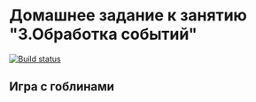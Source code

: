 # Домашнее задание к занятию "3.Обработка событий"

[![Build status](https://ci.appveyor.com/api/projects/status/tgxvhj2eyojpmitc?svg=true)](https://ci.appveyor.com/project/JuliaSenina/playing-with-goblins)

## Игра с гоблинами

